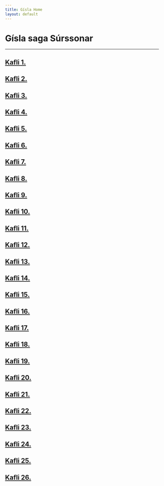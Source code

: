 ```yaml
---
title: Gísla Home
layout: default
---
```


# Gísla saga Súrssonar

---

## [Kafli 1.](http://rcblack.net/Gisla_saga/Gisla_1)
## [Kafli 2.](http://rcblack.net/Gisla_saga/Gisla_2)
## [Kafli 3.](http://rcblack.net/Gisla_saga/Gisla_3)
## [Kafli 4.](http://rcblack.net/Gisla_saga/Gisla_4)
## [Kafli 5.](http://rcblack.net/Gisla_saga/Gisla_5)
## [Kafli 6.](http://rcblack.net/Gisla_saga/Gisla_6)
## [Kafli 7.](http://rcblack.net/Gisla_saga/Gisla_7)
## [Kafli 8.](http://rcblack.net/Gisla_saga/Gisla_8)
## [Kafli 9.](http://rcblack.net/Gisla_saga/Gisla_9)
## [Kafli 10.](http://rcblack.net/Gisla_saga/Gisla_10)
## [Kafli 11.](http://rcblack.net/Gisla_saga/Gisla_11)
## [Kafli 12.](http://rcblack.net/Gisla_saga/Gisla_12)
## [Kafli 13.](http://rcblack.net/Gisla_saga/Gisla_13)
## [Kafli 14.](http://rcblack.net/Gisla_saga/Gisla_14)
## [Kafli 15.](http://rcblack.net/Gisla_saga/Gisla_15)
## [Kafli 16.](http://rcblack.net/Gisla_saga/Gisla_16)
## [Kafli 17.](http://rcblack.net/Gisla_saga/Gisla_17)
## [Kafli 18.](http://rcblack.net/Gisla_saga/Gisla_18)
## [Kafli 19.](http://rcblack.net/Gisla_saga/Gisla_19)
## [Kafli 20.](http://rcblack.net/Gisla_saga/Gisla_20)
## [Kafli 21.](http://rcblack.net/Gisla_saga/Gisla_21)
## [Kafli 22.](http://rcblack.net/Gisla_saga/Gisla_22)
## [Kafli 23.](http://rcblack.net/Gisla_saga/Gisla_23)
## [Kafli 24.](http://rcblack.net/Gisla_saga/Gisla_24)
## [Kafli 25.](http://rcblack.net/Gisla_saga/Gisla_25)
## [Kafli 26.](http://rcblack.net/Gisla_saga/Gisla_26)

